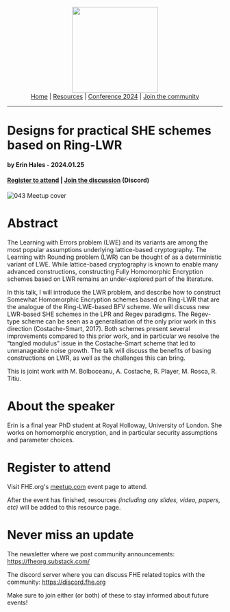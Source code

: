 <!-- Main header navigation -->
<p align="center">
  <img width="200" src="https://user-images.githubusercontent.com/5758427/180978488-db825482-5a58-4c7c-9589-c494a6f0be04.png"><br/>
  <a href="https://fhe-org.github.io">Home</a> | <a href="https://fhe-org.github.io/resources">Resources</a> | <a href="https://fhe-org.github.io/conferences/conference-2024/">Conference 2024</a> | <a href="https://fhe-org.github.io/community">Join the community</a>
</p>
<hr/>
<!-- /Main header navigation -->


# Designs for practical SHE schemes based on Ring-LWR
#### by Erin Hales - 2024.01.25
#### <a href="https://www.meetup.com/fhe-org/events/298454749/">Register to attend</a> | <!-- Video recording (Youtube) --> <!--| <a href="https://github.com/FHE-org/fhe-org.github.io/files/14056541/FHE.org.LWR.presentation.pdf">Slides</a> (Github) |--> <a href="https://discord.fhe.org">Join the discussion</a> (Discord)

![043 Meetup cover](https://github.com/FHE-org/fhe-org.github.io/assets/37557436/205d7365-2891-4a8b-a4aa-be8975f526dd)


# Abstract

The Learning with Errors problem (LWE) and its variants are among the most popular assumptions underlying lattice-based cryptography. The Learning with Rounding problem (LWR) can be thought of as a deterministic variant of LWE. While lattice-based cryptography is known to enable many advanced constructions, constructing Fully Homomorphic Encryption schemes based on LWR remains an under-explored part of the literature.

In this talk, I will introduce the LWR problem, and describe how to construct Somewhat Homomorphic Encryption schemes based on Ring-LWR that are the analogue of the Ring-LWE-based BFV scheme. We will discuss new LWR-based SHE schemes in the LPR and Regev paradigms. The Regev-type scheme can be seen as a generalisation of the only prior work in this direction (Costache-Smart, 2017). Both schemes present several improvements compared to this prior work, and in particular we resolve the “tangled modulus” issue in the Costache-Smart scheme that led to unmanageable noise growth. The talk will discuss the benefits of basing constructions on LWR, as well as the challenges this can bring.

This is joint work with M. Bolboceanu, A. Costache, R. Player, M. Rosca, R. Titiu.

# About the speaker

Erin is a final year PhD student at Royal Holloway, University of London. She works on homomorphic encryption, and in particular security assumptions and parameter choices.

# Register to attend

Visit FHE.org's [meetup.com](https://www.meetup.com/fhe-org/events/298454749/) event page to attend.

After the event has finished, resources *(including any slides, video, papers, etc)* will be added to this resource page.

# Never miss an update

The newsletter where we post community announcements: https://fheorg.substack.com/

The discord server where you can discuss FHE related topics with the community: https://discord.fhe.org

Make sure to join either (or both) of these to stay informed about future events!
